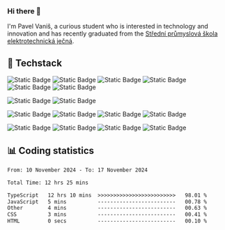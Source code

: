 ### Hi there 👋
I'm Pavel Vaniš, a curious student who is interested in technology and innovation and has recently graduated from the  [Střední průmyslová škola elektrotechnická ječná](https://www.spsejecna.cz/).

## 🧠 Techstack
![Static Badge](https://img.shields.io/badge/-TypeScript-2f2163?style=flat&logo=typescript)
![Static Badge](https://img.shields.io/badge/-JavaScript-2f2163?style=flat&logo=javascript)
![Static Badge](https://img.shields.io/badge/-Python-2f2163?style=flat&logo=python)
![Static Badge](https://img.shields.io/badge/-C_Sharp-2f2163?style=flat&logo=c#)
![Static Badge](https://img.shields.io/badge/-MySQL-2f2163?style=flat&logo=mysql)
![Static Badge](https://img.shields.io/badge/-MongoDB-2f2163?style=flat&logo=mongodb)

![Static Badge](https://img.shields.io/badge/-React.js-2f2163?style=flat&logo=react)
![Static Badge](https://img.shields.io/badge/-Next.js-2f2163?style=flat&logo=nextdotjs)

![Static Badge](https://img.shields.io/badge/-Storybook-2f2163?style=flat&logo=storybook)
![Static Badge](https://img.shields.io/badge/-TailwindCSS-2f2163?style=flat&logo=tailwindcss)
![Static Badge](https://img.shields.io/badge/-Sass-2f2163?style=flat&logo=sass)
![Static Badge](https://img.shields.io/badge/-Cypress-2f2163?style=flat&logo=cypress)

![Static Badge](https://img.shields.io/badge/-Github-2f2163?style=flat&logo=github)
![Static Badge](https://img.shields.io/badge/-Gitbook-2f2163?style=flat&logo=gitbook)
![Static Badge](https://img.shields.io/badge/-Linux-2f2163?style=flat&logo=linux)
![Static Badge](https://img.shields.io/badge/-Node.js-2f2163?style=flat&logo=nodedotjs)

## 📊 Coding statistics
<!--START_SECTION:waka-->

```txt
From: 10 November 2024 - To: 17 November 2024

Total Time: 12 hrs 25 mins

TypeScript   12 hrs 10 mins  >>>>>>>>>>>>>>>>>>>>>>>>>   98.01 %
JavaScript   5 mins          -------------------------   00.78 %
Other        4 mins          -------------------------   00.63 %
CSS          3 mins          -------------------------   00.41 %
HTML         0 secs          -------------------------   00.10 %
```

<!--END_SECTION:waka-->
